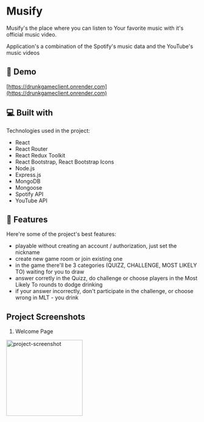 <h1 id="title">Musify</h1>
<p id="description">Musify's the place where you can listen to Your favorite music with it's official music video.</p>
<p id="description">Application's a combination of the Spotify's music data and the YouTube's music videos</p>

<h2>🚀 Demo</h2

[https://drunkgameclient.onrender.com](https://drunkgameclient.onrender.com)

<h2>💻 Built with</h2>

Technologies used in the project:

*   React
*   React Router
*   React Redux Toolkit
*   React Bootstrap, React Bootstrap Icons
*   Node.js
*   Express.js
*   MongoDB
*   Mongoose
*   Spotify API
*   YouTube API
  
<h2>🧐 Features</h2>

Here're some of the project's best features:

*   playable without creating an account / authorization, just set the nickname
*   create new game room or join existing one
*   in the game there'll be 3 categories (QUIZZ, CHALLENGE, MOST LIKELY TO) waiting for you to draw
*   answer corretly in the Quizz, do challenge or choose players in the Most Likely To rounds to dodge drinking
*   if your answer incorrectly, don't participate in the challenge, or choose wrong in MLT - you drink

<h2>Project Screenshots</h2>

1. Welcome Page </br>
<img src="https://github.com/m29dev/Musify/assets/123384597/d1d8d644-9429-45a8-86b8-e72a27d6e945_" alt="project-screenshot" height="200">
